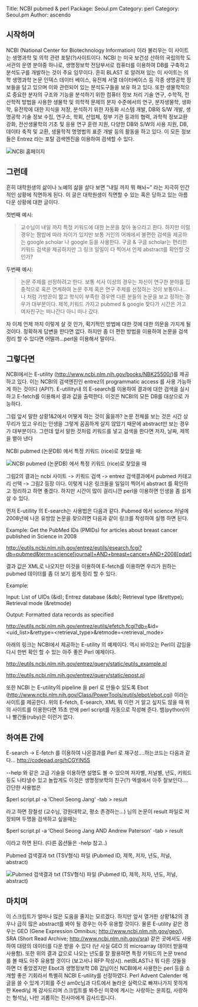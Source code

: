 Title:    NCBI pubmed & perl
Package:  Seoul.pm
Category: perl
Category: Seoul.pm
Author:   ascendo

시작하며
---------

NCBI (National Center for Biotechnology Information) 이라 불리우는 이 사이트는 생명과학 및 의학 관련 포탈(?)사이트이다. NCBI 는 미국 보건성 산하의 국립의학 도서관의 운영 분야중 하나로, 생명정보학 전담부서로 컴퓨터를 이용하여 DB를 구축하고 분석도구를 개발하는 것이 주요 임무이다. 흔히 BLAST 로 알려져 있는 이 사이트는 의학 생명과학 논문 인덱스 데이터 베이스, 유전체 서열 데이터베이스 등 각종 생명공학 정보들을 담고 있으며 이와 관련되어 있는 분석도구들을 보유 하고 있다. 또한  생물학적으로 중요한 분자의 구조와 기능을 분석하기 위한 컴퓨터 정보 처리 기술 연구, 수학적, 전산학적 방법을 사용한 생물학 및 의학적 문제의 분자 수준에서의 연구, 분자생물학, 생화학, 유전학에 대한 지식을 저장, 분석하기 위한 자동화 시스템 개발, DB와 S/W 개발, 생명공학 기술 정보 수집, 연구소, 학회, 산업체, 정부 기관 등과의 협력, 과학적 정보교환 강화, 전산생물학의 기초 및 응용 연구 훈련 지원, 다양한 DB와 S/W의 사용 지원, DB, 데이타 축적 및 교환, 생물학적 명명법의 표준 개발 등의 활동을 하고 있다. 이 모든 정보들은 Entrez 라는 포탈 검색엔진을 이용하여 검색할 수 있다.

![NCBI 홈페이지][img-01]



그런데
------

흔히 대학원생의 삶이나 노예의 삶을 살다 보면 “내일 까지 뭐 해놔~” 라는 지극히 인간적인 상황에 직면하게 된다. 이 글은 대학원생이 직면할 수 있는 혹은 당하고 있는 아름다운 상황에 대한 글이다. 

첫번째 예시:

> 교수님이 내일 까지 특정 키워드에 대한 논문을 찾아 놓으라고 한다.  하지만 이럴 경우는 짬밥에 따라 차이가 있지만 보통 거인의 어께에서 불편한 검색을 제공하는 google scholar 나  google 등을 사용한다. 구글 & 구글 scholar는 편리한 키워드 검색을 제공하지만 그 링크 일일이 다 찍어서 언제 abstract를 확인할 것인가?

두번째 예시:

> 논문 주제를 선정하려고 한다. 보통 석사 이상의 경우는 자신이 연구한 분야를 집중적으로 혹은 연계하여 논문 주제 혹은 연구 주제를 선정하는 것이 보통이나... 나 처럼 가방끈이 짧고 학식이 부족한 경우엔 다른 분들의 논문을 보고 정하는 경우가 대부분이다. 제목,키워드 가지고 pubmed & google 찾다가 시간은 가고 여자친구는 떠나간다 아니 떠나 갔다.

자 이제 언제 까지 이렇게 살 것 인가,  획기적인 방법에 대한 것에 대한 의문을 가지게 될 것이다. 정확하게 답변을 한다면 없다. 하지만 좀 더 편한 방법을 이용하여 논문을 검색 정리 할 수 있다면 어떨까...perl을 이용해서 말이다.



그렇다면
--------

NCBI에서는 E-utility (http://www.ncbi.nlm.nih.gov/books/NBK25500/)를 제공하고 있다. 이는 NCBI의 검색엔진인 entrez의 programmatic access 를 사용 가능하게 하는 것이다 (API?). E-utillity내 의  E-search를 이용하여 결과에 대한 검색을 실시하고 E-fetch를 이용해서 결과 값을 출력한다. 이것은 NCBI의 모든 DB를 대상으로 가능하다.

그럼 앞서 말한 상황1&2에서 어떻게 하는 것이 옳을까? 논문 전체를 보는 것은 시간 상 무리가 있고 우리는 인생을 그렇게 꼼꼼하게 살지 않았기 때문에 abstract만 보는 경우가 대부분이다.  그런데 앞서 말한 것처럼 키워드를 넣고 검색을 한다면 저자, 날짜, 제목을 뱉아 낸다

NCBI pubmed (논문DB) 에서 특정 키워드 (rice)로 찾았을 때:

![NCBI pubmed (논문DB) 에서 특정 키워드 (rice)로 찾았을 때][img-02]

그림2의 결과는 ncbi 사이트 -> 키워드 검색 -> entrez 검색결과에서 pubmed 카테고리 선택 -> 그림2 등장 이다. 이렇게 나온 링크들을 일일이 찍어서 abstract 를 확인하고 정리하고 하면 좋겠다. 하지만 시간이 많이 걸리니깐 perl을 이용하면 인생을 좀 쉽게 살 수 있다.

먼저 E-utillity 의 E-search는 사용법은 다음과 같다.
Pubmed 에서 science 저널에 2008년에 나온 유방암 논문을 찾으려면 다음과 같이 링크를 작성하여 실행 하면 된다.

Example: Get the PubMed IDs (PMIDs) for articles about breast cancer published in Science in 2008

http://eutils.ncbi.nlm.nih.gov/entrez/eutils/esearch.fcgi?db=pubmed&term=science[journal]+AND+breast+cancer+AND+2008[pdat]

결과 값은 XML로 나오지만 이것을 이용하여 E-fetch를 이용하면 우리가 원하는 pubmed 데이터를 좀 더 보기 쉽게 정리 할 수 있다.

Example: 

Input: List of UIDs (&id); Entrez database (&db); Retrieval type (&rettype); Retrieval mode (&retmode)

Output: Formatted data records as specified

http://eutils.ncbi.nlm.nih.gov/entrez/eutils/efetch.fcgi?db=<database>&id=<uid_list>&rettype=<retrieval_type>&retmode=<retrieval_mode>

아래의 링크는 NCBI에서 제공하는 E-utility 의 예제이다. 역시 바이오는 Perl이 갑임을 다시 한번 확인 할 수 있는 아주 좋은 Perl 예제이다.

http://eutils.ncbi.nlm.nih.gov/entrez/query/static/eutils_example.pl

http://eutils.ncbi.nlm.nih.gov/entrez/query/static/epost.pl

또한 NCBI 는 E-utility의 pipeline 을 perl 로 만들수 있도록 Ebot (http://www.ncbi.nlm.nih.gov/Class/PowerTools/eutils/ebot/ebot.cgi) 이라는 사이트를 제공한다. 위의 E-fetch, E-search, XML 뭐 이런 거 알고 싶지도 않을 때 위의 사이트를 이용한다면 15초 만에 perl script를 자동으로 작성해 준다. 뱀(python)이나 빨간돌(ruby)은 이런거 없다.



하여튼 간에
------------

E-search -> E-fetch 를 이용하여 나온결과를 Perl 로 재구성....하는코드는 다음과 같다...
http://codepad.org/hCGYlN5S

--help 와 같은 고급 기술을 이용하면 설명도 볼 수 있으며 저자별, 저널별, 년도, 키워드 등도 나타낼수 있고 놀랍게도 이것은 생명정보학의 친구(?) 엑셀에서 아주 잘보인다....
간단한 사용법은

$perl script.pl -a ‘Cheol Seong Jang’ -tab > result 

라고 하면 장철성 (교수님, 강원대학교, 평소 존경하는...) 님의 논문이 result 파일로 저장되며 두명을 검색하고 싶을때는
 
$perl script.pl -a ‘Cheol Seong Jang AND Andrew Paterson’ -tab > result

이라고 하면 된다. (다른 옵션들은 -help 참고..)

Pubmed 검색결과 txt (TSV형식) 파일 (Pubmed ID, 제목, 저자, 년도, 저널, abstract)

![Pubmed 검색결과 txt (TSV형식) 파일 (Pubmed ID, 제목, 저자, 년도, 저널, abstract)][img-03]


마치며
-------

이 스크립트가 얼마나 많은 도움을 줄지는 모르겠다. 하지만 앞서 열거한 상황1&2의 경우나 급히 많은 abstract를 봐야 될 경우는 아주 유용할 것이다. 물론 E-utility 같은 경우는 GEO (Gene Expression Omnibus; http://www.ncbi.nlm.nih.gov/geo/), SRA (Short Read Archive; http://www.ncbi.nlm.nih.gov/sra) 같은 곳에서도 사용하여 대량의 데이터를 다운 받을 수 있다 (난 사실 GEO 의 microarray 데이터 받을때 사용함). 또한 위의 결과 값으로 나오는 년도를 잘 활용하면 특정 키워드의 논문 trend 를 볼 때도 아주 유용할 것이다 (보고서나 RFP 작성시). 
netBLAST나 뭐 다른 것들을 하면 더 좋았겠지만 Ebot과 생명정보학 DB 갑님이신 NCBI에서 사용한는 perl 등을 소개할 좋은 기회라서 특별히 NCBI E-utility를 선정하였다. Perl Advent Calender 에 글을 쓸 수 있게 기회를 주신 am0c님과 다트에서 놀라운 실력으로 빠져나가지 못하게 한 Keedi님 께 감사드리며 스크립트를 봐주신 미쿡에 계시는 사랑하는 윤희킴, 사랑하는 형석님, 나만 괴롭히는 진사마에게 감사드립니다.


[img-01]: 2011-12-05-1.png
[img-02]: 2011-12-05-2.png
[img-03]: 2011-12-05-3.png





